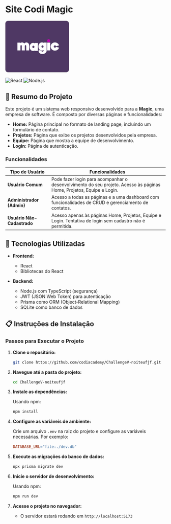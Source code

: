 # Site Codi Magic

<img src="./frontend/src/img/Logoquadrada.png" alt="Magic Logo" width="200"/>

![React](https://img.shields.io/badge/React-18.3.1-blue)
![Node.js](https://img.shields.io/badge/Node.js-12.18.3-green)


## 🎯 Resumo do Projeto

Este projeto é um sistema web responsivo desenvolvido para a **Magic**, uma empresa de software. É composto por diversas páginas e funcionalidades:

- **Home:** Página principal no formato de landing page, incluindo um formulário de contato.
- **Projetos:** Página que exibe os projetos desenvolvidos pela empresa.
- **Equipe:** Página que mostra a equipe de desenvolvimento.
- **Login:** Página de autenticação.

### Funcionalidades

| Tipo de Usuário        | Funcionalidades                                                                                                                                 |
|------------------------|-------------------------------------------------------------------------------------------------------------------------------------------------|
| **Usuário Comum**       | Pode fazer login para acompanhar o desenvolvimento do seu projeto. Acesso às páginas Home, Projetos, Equipe e Login.                            |
| **Administrador (Admin)** | Acesso a todas as páginas e a uma dashboard com funcionalidades de CRUD e gerenciamento de contatos.                                          |
| **Usuário Não-Cadastrado** | Acesso apenas às páginas Home, Projetos, Equipe e Login. Tentativa de login sem cadastro não é permitida.                                     |

## 🚀 Tecnologias Utilizadas

- **Frontend:**
  - React
  - Bibliotecas do React

- **Backend:**
  - Node.js com TypeScript (segurança)
  - JWT (JSON Web Token) para autenticação
  - Prisma como ORM (Object-Relational Mapping)
  - SQLite como banco de dados

## 📋 Instruções de Instalação

### Passos para Executar o Projeto

1. **Clone o repositório:**

   ```bash
   git clone https://github.com/codiacademy/ChallengeV-noiteufjf.git

2. **Navegue até a pasta do projeto:**

   ```bash
   cd ChallengeV-noiteufjf
   ```

3. **Instale as dependências:**

   Usando npm:

   ```bash
   npm install
   ```

4. **Configure as variáveis de ambiente:**

   Crie um arquivo `.env` na raiz do projeto e configure as variáveis necessárias. Por exemplo:

   ```makefile
   DATABASE_URL="file:./dev.db"
   ```

5. **Execute as migrações do banco de dados:**

   ```bash
   npx prisma migrate dev
   ```

6. **Inicie o servidor de desenvolvimento:**

   Usando npm:

   ```bash
   npm run dev
   ```

7. **Acesse o projeto no navegador:**
   - O servidor estará rodando em `http://localhost:5173`



